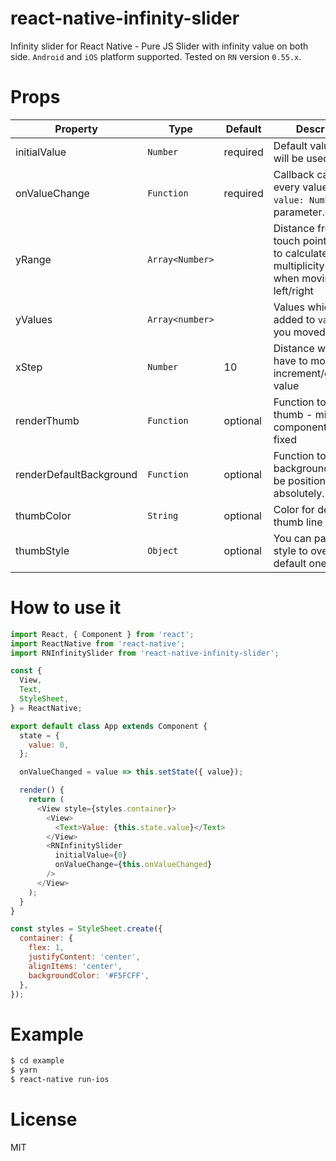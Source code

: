 # react-native-infinity-slider
Infinity slider for React Native - Pure JS Slider with infinity value on both side. `Android` and `iOS` platform supported. Tested on `RN` version `0.55.x`.

# Props

| Property | Type | Default | Description |
|----------|------|---------|-------------|
| initialValue | `Number` | required | Default value which will be used. |
| onValueChange | `Function` | required | Callback called on every value changed. `value: Number` as parameter.|
| yRange | `Array<Number>` | | Distance from start touch point on Y Axis to calculate multiplicity value when moving left/right |
| yValues | `Array<number>` | | Values which will be added to `value` when you moved left/right |
| xStep | `Number` | 10 | Distance which you have to move to increment/decrement value |
| renderThumb | `Function` | optional | Function to render thumb - middle component which is fixed |
| renderDefaultBackground | `Function` | optional | Function to render background - should be positioned absolutely. |
| thumbColor | `String` | optional | Color for default thumb line |
| thumbStyle | `Object` | optional | You can pass your style to overwrite default one |

# How to use it

```js
import React, { Component } from 'react';
import ReactNative from 'react-native';
import RNInfinitySlider from 'react-native-infinity-slider';

const {
  View,
  Text,
  StyleSheet,
} = ReactNative;

export default class App extends Component {
  state = {
    value: 0,
  };

  onValueChanged = value => this.setState({ value});

  render() {
    return (
      <View style={styles.container}>
        <View>
          <Text>Value: {this.state.value}</Text>
        </View>
        <RNInfinitySlider
          initialValue={0}
          onValueChange={this.onValueChanged}
        />
      </View>
    );
  }
}

const styles = StyleSheet.create({
  container: {
    flex: 1,
    justifyContent: 'center',
    alignItems: 'center',
    backgroundColor: '#F5FCFF',
  },
});
```
# Example

```bash
$ cd example
$ yarn
$ react-native run-ios
```

# License

MIT
